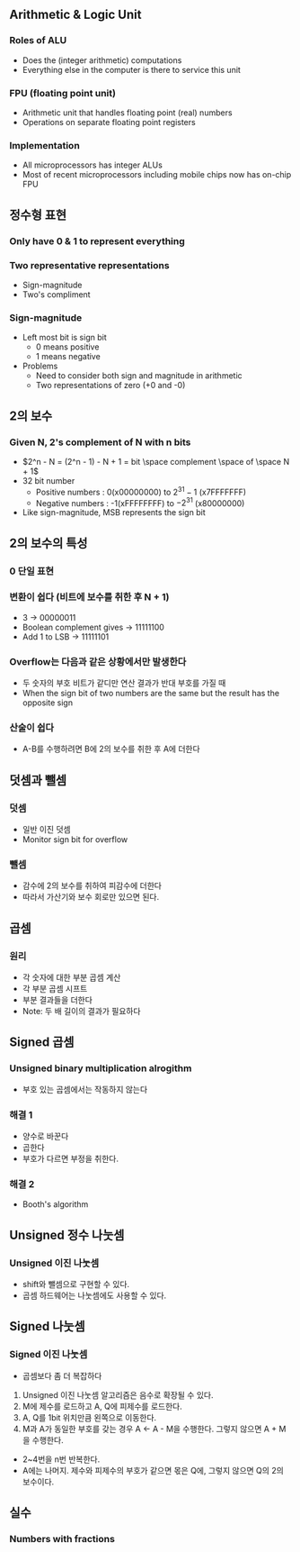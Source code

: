 ## Arithmetic & Logic Unit
### Roles of ALU
- Does the (integer arithmetic) computations
- Everything else in the computer is there to service this unit
### FPU (floating point unit)
- Arithmetic unit that handles floating point (real) numbers
- Operations on separate floating point registers
### Implementation
- All microprocessors has integer ALUs
- Most of recent microprocessors including mobile chips now has on-chip FPU

## 정수형 표현
### Only have 0 & 1 to represent everything
### Two representative representations
- Sign-magnitude
- Two's compliment
### Sign-magnitude
- Left most bit is sign bit
	- 0 means positive
	- 1 means negative
- Problems
	- Need to consider both sign and magnitude in arithmetic
	- Two representations of zero (+0 and -0)

## 2의 보수
### Given N, 2's complement of N with n bits
- $2^n - N = (2^n - 1) - N + 1 =  bit \space complement \space of \space N + 1$
- 32 bit number
	- Positive numbers : 0(x00000000) to $2^{31} - 1$ (x7FFFFFFF)
	- Negative numbers : -1(xFFFFFFFF) to $-2^{31}$ (x80000000)
- Like sign-magnitude, MSB represents the sign bit

## 2의 보수의 특성
### 0 단일 표현
### 변환이 쉽다 (비트에 보수를 취한 후 N + 1)
- 3 -> 00000011
- Boolean complement gives -> 11111100
- Add 1 to LSB -> 11111101
### Overflow는 다음과 같은 상황에서만 발생한다
- 두 숫자의 부호 비트가 같디만 연산 결과가 반대 부호를 가질 때
- When the sign bit of two numbers are the same but the result has the opposite sign
### 산술이 쉽다
- A-B를 수행하려면 B에 2의 보수를 취한 후 A에 더한다

## 덧셈과 뺄셈
### 덧셈
- 일반 이진 덧셈
- Monitor sign bit for overflow
### 뺄셈
- 감수에 2의 보수를 취하여 피감수에 더한다
- 따라서 가산기와 보수 회로만 있으면 된다.

## 곱셈
### 원리
- 각 숫자에 대한 부분 곱셈 계산
- 각 부분 곱셈 시프트
- 부분 결과들을 더한다
- Note: 두 배 길이의 결과가 필요하다

## Signed 곱셈
### Unsigned binary multiplication alrogithm
- 부호 있는 곱셈에서는 작동하지 않는다
### 해결 1
- 양수로 바꾼다
- 곱한다
- 부호가 다르면 부정을 취한다.
### 해결 2
- Booth's algorithm

## Unsigned 정수 나눗셈
### Unsigned 이진 나눗셈
- shift와 뺄셈으로 구현할 수 있다.
- 곱셈 하드웨어는 나눗셈에도 사용할 수 있다.

## Signed 나눗셈
### Signed 이진 나눗셈
- 곱셈보다 좀 더 복잡하다

1. Unsigned 이진 나눗셈 알고리즘은 음수로 확장될 수 있다.
2. M에 제수를 로드하고 A, Q에 피제수를 로드한다.
3. A, Q를 1bit 위치만큼 왼쪽으로 이동한다.
4. M과 A가 동일한 부호를 갖는 경우 A <- A - M을 수행한다. 그렇지 않으면 A + M을 수행한다.
- 2~4번을 n번 반복한다.
- A에는 나머지. 제수와 피제수의 부호가 같으면 몫은 Q에, 그렇지 않으면 Q의 2의 보수이다.

## 실수
### Numbers with fractions